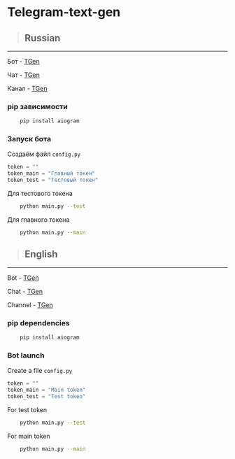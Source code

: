 # Telegram-text-gen

> ## Russian

---
Бот - [TGen](t.me/TGen_bot)

Чат - [TGen](t.me/TGen_chat)

Канал - [TGen](t.me/TGen_channel)

### **pip зависимости**

```bash
    pip install aiogram
```

### **Запуск бота**

Создаём файл `config.py`

```python
token = ""
token_main = "Главный токен"
token_test = "Тестовый токен"
```

Для тестового токена

```bash
    python main.py --test 
```

Для главного токена

```bash
    python main.py --main
```

> ## English

---
Bot - [TGen](t.me/TGen_bot)

Chat - [TGen](t.me/TGen_chat)

Channel - [TGen](t.me/TGen_channel)

### **pip dependencies**

```bash
    pip install aiogram
```

### **Bot launch**

Create a file `config.py`

```python
token = ""
token_main = "Main token"
token_test = "Test token"
```

For test token

```bash
    python main.py --test 
```

For main token

```bash
    python main.py --main
```
